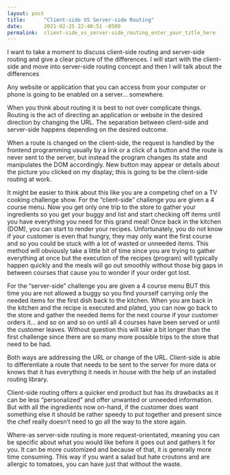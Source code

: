 ```yaml
---
layout: post
title:      "Client-side VS Server-side Routing"
date:       2021-02-25 22:40:51 -0500
permalink:  client-side_vs_server-side_routing_enter_your_title_here
---
```




I want to take a moment to discuss client-side routing and server-side routing and give a clear picture of the differences. I will start with the client-side and move into server-side routing concept and then I will talk about the differences

Any website or application that you can access from your computer or phone is going to be enabled on a server… somewhere.

When you think about routing it is best to not over complicate things. Routing is the act of directing an application or website in the desired direction by changing the URL. The separation between client-side and server-side happens depending on the desired outcome.

 When a route is changed on the client-side, the request is handled by the frontend programming usually by a link or a click of a button and the route is never sent to the server, but instead the program changes its state and manipulates the DOM accordingly.  New button may appear or details about the picture you clicked on my display; this is going to be the client-side routing at work.
 
It might be easier to think about this like you are a competing chef on a TV cooking challenge show. For the “client-side” challenge you are given a 4 course menu. Now you get only one trip to the store to gather your ingredients so you get your buggy and list and start checking off items until you have everything you need for this grand meal!  Once back in the kitchen (DOM), you can start to render your recipes. Unfortunately, you do not know if your customer is even that hungry, they may only want the first course and so you could be stuck with a lot of wasted or unneeded items. This method will obviously take a little bit of time since you are trying to gather everything at once but the execution of the recipes (program) will typically happen quickly and the meals will go out smoothly without those big gaps in between courses that cause you to wonder if your order got lost.

For the “server-side” challenge you are given a 4 course menu BUT this time you are not allowed a buggy so you find yourself carrying only the needed items for the first dish back to the kitchen. When you are back in the kitchen and the recipe is executed and plated, you can now go back to the store and gather the needed items for the next course if your customer orders it… and so on and so on until all 4 courses have been served or until the customer leaves. Without question this will take a bit longer than the first challenge since there are so many more possible trips to the store that need to be had.

Both ways are addressing the URL or change of the URL.  Client-side is able to differentiate a route that needs to be sent to the server for more data or knows that it has everything it needs in house with the help of an installed routing library.

Client-side routing offers a quicker end product but has its drawbacks as it can be less “personalized” and offer unwanted or unneeded information. But with all the ingredients now on-hand, if the customer does want something else it should be rather speedy to put together and present since the chef really doesn’t need to go all the way to the store again.

Where-as server-side routing is more request-orientated, meaning you can be specific about what you would like before it goes out and gathers it for you. It can be more customized and because of that, it is generally more time consuming.  This way if you want a salad but hate croutons and are allergic to tomatoes, you can have just that without the waste. 

